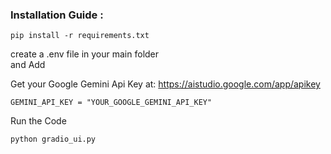 ### Installation Guide :

```
pip install -r requirements.txt
```


create a .env file in  your main folder  
and Add 

Get your Google Gemini Api Key at: https://aistudio.google.com/app/apikey

```
GEMINI_API_KEY = "YOUR_GOOGLE_GEMINI_API_KEY"
```


Run the Code 

```
python gradio_ui.py
```







